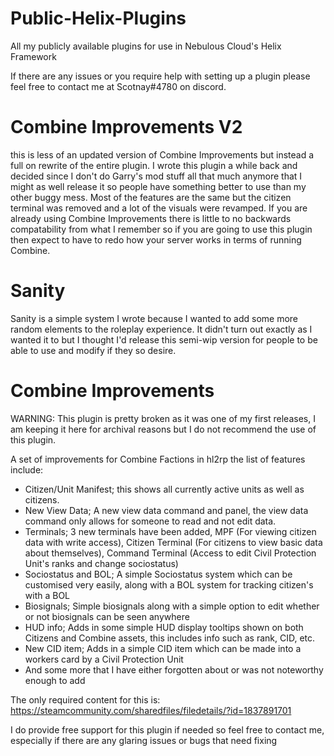 # Public-Helix-Plugins
All my publicly available plugins for use in Nebulous Cloud's Helix Framework

If there are any issues or you require help with setting up a plugin please feel free to contact me at Scotnay#4780 on discord.


# Combine Improvements V2

this is less of an updated version of Combine Improvements but instead a full on rewrite of the entire plugin. I wrote this plugin a while back and decided since I don't do Garry's mod stuff all that much anymore that I might as well release it so people have something better to use than my other buggy mess. Most of the features are the same but the citizen terminal was removed and a lot of the visuals were revamped. If you are already using Combine Improvements there is little to no backwards compatability from what I remember so if you are going to use this plugin then expect to have to redo how your server works in terms of running Combine.

# Sanity
Sanity is a simple system I wrote because I wanted to add some more random elements to the roleplay experience. It didn't turn out exactly as I wanted it to but I thought I'd release this semi-wip version for people to be able to use and modify if they so desire.

# Combine Improvements

WARNING:
This plugin is pretty broken as it was one of my first releases, I am keeping it here for archival reasons but I do not recommend the use of this plugin.

A set of improvements for Combine Factions in hl2rp the list of features include:
- Citizen/Unit Manifest; this shows all currently active units as well as citizens.
- New View Data; A new view data command and panel, the view data command only allows for someone to read and not edit data.
- Terminals; 3 new terminals have been added, MPF (For viewing citizen data with write access), Citizen Terminal (For citizens to view basic data about themselves), Command Terminal (Access to edit Civil Protection Unit's ranks and change sociostatus)
- Sociostatus and BOL; A simple Sociostatus system which can be customised very easily, along with a BOL system for tracking citizen's with a BOL
- Biosignals; Simple biosignals along with a simple option to edit whether or not biosignals can be seen anywhere
- HUD info; Adds in some simple HUD display tooltips shown on both Citizens and Combine assets, this includes info such as rank, CID, etc.
- New CID item; Adds in a simple CID item which can be made into a workers card by a Civil Protection Unit
- And some more that I have either forgotten about or was not noteworthy enough to add

The only required content for this is:
https://steamcommunity.com/sharedfiles/filedetails/?id=1837891701


I do provide free support for this plugin if needed so feel free to contact me, especially if there are any glaring issues or bugs that need fixing
